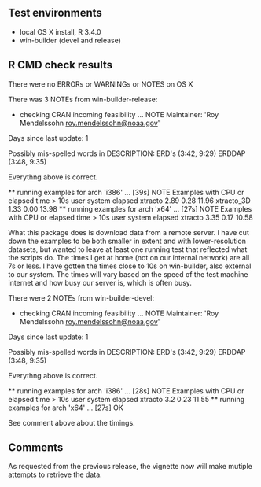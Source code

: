 ## Test environments
* local OS X install, R 3.4.0
* win-builder (devel and release)

## R CMD check results
There were no ERRORs or WARNINGs or NOTES on OS X

There was 3 NOTEs from win-builder-release:

* checking CRAN incoming feasibility ... NOTE
Maintainer: 'Roy Mendelssohn <roy.mendelssohn@noaa.gov>'

Days since last update: 1

Possibly mis-spelled words in DESCRIPTION:
  ERD's (3:42, 9:29)
  ERDDAP (3:48, 9:35)

Everythng above is correct.

** running examples for arch 'i386' ... [39s] NOTE
Examples with CPU or elapsed time > 10s
           user system elapsed
xtracto    2.89   0.28   11.96
xtracto_3D 1.33   0.00   13.98
** running examples for arch 'x64' ... [27s] NOTE
Examples with CPU or elapsed time > 10s
        user system elapsed
xtracto 3.35   0.17   10.58

What this package does is download data from a remote server.  I have cut down the examples to be both smaller in extent and with lower-resolution datasets, but wanted to leave at least one running test that reflected what the scripts do.  The times I get at home  (not on our internal network) are all 7s or less.  I have gotten the times close to 10s on win-builder, also external to our system.  The times will vary based on the speed of the test machine internet and how busy our server is, which is often busy.

There were 2 NOTEs from win-builder-devel:

* checking CRAN incoming feasibility ... NOTE
Maintainer: 'Roy Mendelssohn <roy.mendelssohn@noaa.gov>'

Days since last update: 1

Possibly mis-spelled words in DESCRIPTION:
  ERD's (3:42, 9:29)
  ERDDAP (3:48, 9:35)
  
Everythng above is correct.

** running examples for arch 'i386' ... [28s] NOTE
Examples with CPU or elapsed time > 10s
        user system elapsed
xtracto  3.2   0.23   11.55
** running examples for arch 'x64' ... [27s] OK

See comment above about the timings.

## Comments

As requested from the previous release,  the vignette now will make mutiple attempts to retrieve the data.
